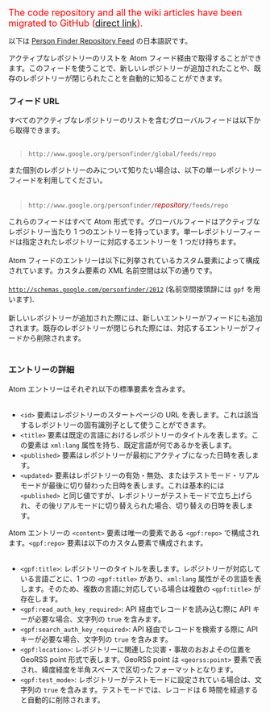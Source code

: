 <font color='red' size='4'>The code repository and all the wiki articles have been migrated to GitHub (<a href='https://github.com/google/personfinder/wiki/RepositoryFeedJapanese'>direct link</a>).</font>


以下は [Person Finder Repository Feed](http://code.google.com/p/googlepersonfinder/wiki/RepositoryFeed) の日本語訳です。

アクティブなレポジトリーのリストを Atom フィード経由で取得することができます。このフィードを使うことで、新しいレポジトリーが追加されたことや、既存のレポジトリーが閉じられたことを自動的に知ることができます。
<br>

<h3>フィード URL</h3>

すべてのアクティブなレポジトリーのリストを含むグローバルフィードは以下から取得できます。<br>
<br>
<blockquote><code>http://www.google.org/personfinder/global/feeds/repo</code></blockquote>

また個別のレポジトリーのみについて知りたい場合は、以下の単一レポジトリーフィードを利用してください。<br>
<br>
<blockquote><code>http://www.google.org/personfinder/</code><font color='#a00'><i>repository</i></font><code>/feeds/repo</code></blockquote>

これらのフィードはすべて Atom 形式です。グローバルフィードはアクティブなレポジトリー当たり 1 つのエントリーを持っています。単一レポジトリーフィードは指定されたレポジトリーに対応するエントリーを 1 つだけ持ちます。<br>
<br>
Atom フィードのエントリーは以下に列挙されているカスタム要素によって構成されています。カスタム要素の XML 名前空間は以下の通りです。<br>
<br>
<code>http://schemas.google.com/personfinder/2012</code> (名前空間接頭辞には <code>gpf</code> を用います).<br>
<br>
新しいレポジトリーが追加された際には、新しいエントリーがフィードにも追加されます。既存のレポジトリーが閉じられた際には、対応するエントリーがフィードから削除されます。<br>
<br>

<h3>エントリーの詳細</h3>

Atom エントリーはそれぞれ以下の標準要素を含みます。<br>
<br>
<ul><li><code>&lt;id&gt;</code> 要素はレポジトリーのスタートページの URL を表します。これは該当するレポジトリーの固有識別子として使うことができます。<br>
</li><li><code>&lt;title&gt;</code> 要素は既定の言語におけるレポジトリーのタイトルを表します。この要素は <code>xml:lang</code> 属性を持ち、既定言語が何であるかを表します。<br>
</li><li><code>&lt;published&gt;</code> 要素はレポジトリーが最初にアクティブになった日時を表します。<br>
</li><li><code>&lt;updated&gt;</code> 要素はレポジトリーの有効・無効、またはテストモード・リアルモードが最後に切り替わった日時を表します。これは基本的には <code>&lt;published&gt;</code> と同じ値ですが、レポジトリーがテストモードで立ち上げられ、その後リアルモードに切り替えられた場合、切り替えの日時を表します。</li></ul>

Atom エントリーの <code>&lt;content&gt;</code> 要素は唯一の要素である <code>&lt;gpf:repo&gt;</code> で構成されます。<code>&lt;gpf:repo&gt;</code> 要素は以下のカスタム要素で構成されます。<br>
<br>
<ul><li><code>&lt;gpf:title&gt;</code>: レポジトリーのタイトルを表します。レポジトリーが対応している言語ごとに、1 つの <code>&lt;gpf:title&gt;</code> があり、<code>xml:lang</code> 属性がその言語を表します。そのため、複数の言語に対応している場合は複数の <code>&lt;gpf:title&gt;</code> が存在します。<br>
</li><li><code>&lt;gpf:read_auth_key_required&gt;</code>: API 経由でレコードを読み込む際に API キーが必要な場合、文字列の <code>true</code> を含みます。<br>
</li><li><code>&lt;gpf:search_auth_key_required&gt;</code>: API 経由でレコードを検索する際に API キーが必要な場合、文字列の <code>true</code> を含みます。<br>
</li><li><code>&lt;gpf:location&gt;</code>: レポジトリーに関連した災害・事故のおおよその位置を GeoRSS point 形式で表します。GeoRSS point は <code>&lt;georss:point&gt;</code> 要素で表され、緯度経度を半角スペースで区切ったフォーマットとなります。<br>
</li><li><code>&lt;gpf:test_mode&gt;</code>: レポジトリーがテストモードに設定されている場合は、文字列の <code>true</code> を含みます。テストモードでは、レコードは 6 時間を経過すると自動的に削除されます。